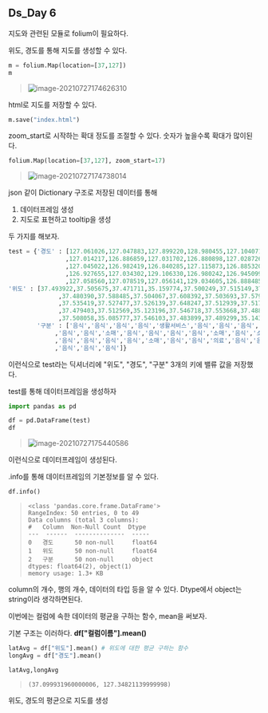 ## Ds_Day 6

지도와 관련된 모듈로 folium이 필요하다.

위도, 경도를 통해 지도를 생성할 수 있다.

```python
m = folium.Map(location=[37,127])
m
```

> ![image-20210727174626310](C:/Users/NaEunSu/Desktop/TIL_python/md-images/image-20210727174626310.png)



html로 지도를 저장할 수 있다.

```python
m.save("index.html")
```



zoom_start로 시작하는 확대 정도를 조절할 수 있다. 숫자가 높을수록 확대가 많이된다.

```python
folium.Map(location=[37,127], zoom_start=17)
```

> ![image-20210727174738014](C:/Users/NaEunSu/Desktop/TIL_python/md-images/image-20210727174738014.png)



json 같이 Dictionary 구조로 저장된 데이터를 통해

1. 데이터프레임 생성
2. 지도로 표현하고 tooltip을 생성

두 가지를 해보자.



```python
test = {'경도' : [127.061026,127.047883,127.899220,128.980455,127.104071,127.102490,127.088387,126.809957,127.010861,126.836078
                ,127.014217,126.886859,127.031702,126.880898,127.028726,126.897710,126.910288,127.043189,127.071184,127.076812
                ,127.045022,126.982419,126.840285,127.115873,126.885320,127.078464,127.057100,127.020945,129.068324,129.059574
                ,126.927655,127.034302,129.106330,126.980242,126.945099,129.034599,127.054649,127.019556,127.053198,127.031005
                ,127.058560,127.078519,127.056141,129.034605,126.888485,129.070117,127.057746,126.929288,127.054163,129.060972],
'위도' : [37.493922,37.505675,37.471711,35.159774,37.500249,37.515149,37.549245,37.562013,37.552153,37.538927,37.492388
              ,37.480390,37.588485,37.504067,37.608392,37.503693,37.579029,37.580073,37.552103,37.545461,37.580196,37.562274
              ,37.535419,37.527477,37.526139,37.648247,37.512939,37.517574,35.202902,35.144776,37.499229,35.150069,35.141176
              ,37.479403,37.512569,35.123196,37.546718,37.553668,37.488742,37.493653,37.498462,37.556602,37.544180,35.111532
              ,37.508058,35.085777,37.546103,37.483899,37.489299,35.143421],  
        '구분' : ['음식','음식','음식','음식','생활서비스','음식','음식','음식','음식','음식','음식','음식','음식','음식','음식'
             ,'음식','음식','소매','음식','음식','음식','음식','소매','음식','소매','음식','음식','음식','음식','음식','음식'
             ,'음식','음식','음식','음식','소매','음식','음식','의료','음식','음식','음식','소매','음식','음식','음식','음식'
             ,'음식','음식','음식']}
```

이런식으로 test라는 딕셔너리에 "위도", "경도", "구분" 3개의 키에 밸류 값을 저장했다.



test를 통해 데이터프레임을 생성하자

```python
import pandas as pd

df = pd.DataFrame(test)
df
```

> ![image-20210727175440586](C:/Users/NaEunSu/Desktop/TIL_python/md-images/image-20210727175440586.png)

이런식으로 데이터프레임이 생성된다.



.info를 통해 데이터프레임의 기본정보를 알 수 있다.

```python
df.info()
```

> ```
> <class 'pandas.core.frame.DataFrame'>
> RangeIndex: 50 entries, 0 to 49
> Data columns (total 3 columns):
> #   Column  Non-Null Count  Dtype  
> ---  ------  --------------  -----  
> 0   경도      50 non-null     float64
> 1   위도      50 non-null     float64
> 2   구분      50 non-null     object 
> dtypes: float64(2), object(1)
> memory usage: 1.3+ KB
> ```

column의 개수, 행의 개수, 데이터의 타입 등을 알 수 있다. Dtype에서 object는 string이라 생각하면된다.



이번에는 컬럼에 속한 데이터의 평균을 구하는 함수, mean을 써보자.

기본 구조는 이러하다.  **df["컬럼이름"].mean()**

```python
latAvg = df["위도"].mean() # 위도에 대한 평균 구하는 함수
longAvg = df["경도"].mean() 

latAvg,longAvg
```

> ```
> (37.099931960000006, 127.34821139999998)
> ```



위도, 경도의 평균으로 지도를 생성